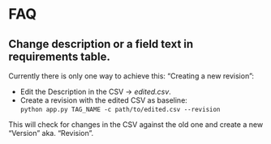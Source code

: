 <h1>FAQ</h1>

## Change description or a field text in requirements table.
Currently there is only one way to achieve this: “Creating a new revision”:

* Edit the Description in the CSV -> _edited.csv_.
* Create a revision with the edited CSV as baseline:<br>
  `python app.py TAG_NAME -c path/to/edited.csv --revision`

This will check for changes in the CSV against the old one and create a new “Version” aka. “Revision”.
